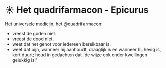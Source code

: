 # ☀️ Het quadrifarmacon - Epicurus
Het universele medicijn, het @quadrifarmacon:
- vreest de goden niet.
- vreest de dood niet.
- weet dat het genot voor iedereen bereikbaar is.
- weet dat pijn, wanneer hij aanhoudt, draaglijk is en wanneer hij hevig is, kort duurt; houd in gedachten dat 'de wijze ook onder kwellingen gelukkig is!'